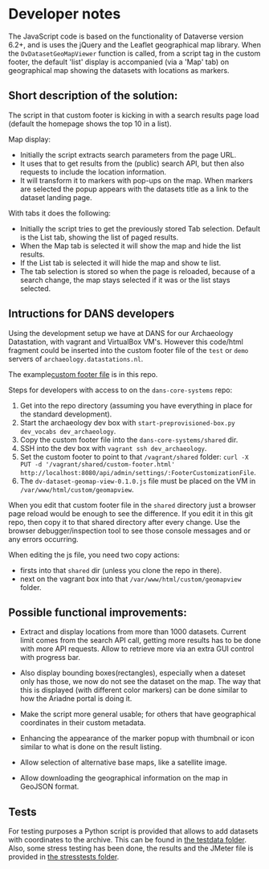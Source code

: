 Developer notes
===============

The JavaScript code is based on the functionality of Dataverse version 6.2+, and is uses the jQuery and the Leaflet geographical map library. 
When the `DvDatasetGeoMapViewer` function is called, from a script tag in the custom footer, the default 'list' display is accompanied (via a 'Map' tab) on geographical map showing the datasets with locations as markers. 

## Short description of the solution: 

The script in that custom footer is kicking in with a search results page load (default the homepage shows the top 10 in a list). 

Map display: 
 - Initially the script extracts search parameters from the page URL. 
 - It uses that to get results from the (public) search API, but then also requests to include the location information. 
 - It will transform it to markers with pop-ups on the map. 
   When markers are selected the popup appears with the datasets title as a link to the dataset landing page. 

With tabs it does the following: 
 - Initially the script tries to get the previously stored Tab selection. 
   Default is the List tab, showing the list of paged results. 
 - When the Map tab is selected it will show the map and hide the list results. 
 - If the List tab is selected it will hide the map and show te list. 
 - The tab selection is stored so when the page is reloaded, because of a search change, the map stays selected if it was or the list stays selected. 


## Intructions for DANS developers

Using the development setup we have at DANS for our Archaeology Datastation, with vagrant and VirtualBox VM's. 
However this code/html fragment could be inserted into the custom footer file of the `test` or `demo` servers of `archaeology.datastations.nl`. 

The example[custom footer file](../examples/custom-footer.html) is in this repo. 

Steps for developers with access to on the `dans-core-systems` repo:
1. Get into the repo directory (assuming you have everything in place for the standard development). 
2. Start the archaeology dev box with `start-preprovisioned-box.py dev_vocabs dev_archaeology`.
3. Copy the custom footer file into the `dans-core-systems/shared` dir. 
4. SSH into the dev box with `vagrant ssh dev_archaeology`.
5. Set the custom footer to point to that `/vagrant/shared` folder: `curl -X PUT -d '/vagrant/shared/custom-footer.html' http://localhost:8080/api/admin/settings/:FooterCustomizationFile`. 
6. The `dv-dataset-geomap-view-0.1.0.js` file must be placed on the VM in `/var/www/html/custom/geomapview`. 

When you edit that custom footer file in the `shared` directory just a browser page reload would be enough to see the difference. If you edit it in this git repo, then copy it to that shared directory after every change. Use the browser debugger/inspection tool to see those console messages and or any errors occurring. 

When editing the js file, you need two copy actions:
- firsts into that `shared` dir (unless you clone the repo in there).
- next on the vagrant box into that `/var/www/html/custom/geomapview` folder. 

## Possible functional improvements:

- Extract and display locations from more than 1000 datasets. Current limit comes from the search API call, getting more results has to be done with more API requests.  Allow to retrieve more via an extra GUI control with progress bar. 

- Also display bounding boxes(rectangles), especially when a dateset only has those, we now do not see the dataset on the map. The way that this is displayed (with different color markers) can be done similar to how the Ariadne portal is doing it. 

- Make the script more general usable; for others that have geographical coordinates in their custom metadata. 

- Enhancing the appearance of the marker popup with thumbnail or icon similar to what is done on the result listing. 

- Allow selection of alternative base maps, like a satellite image. 

- Allow downloading the geographical information on the map in GeoJSON format.

## Tests 

For testing purposes a Python script is provided that allows to add datasets with coordinates to the archive. This can be found in [the testdata folder](../examples/testdata). 
Also, some stress testing has been done, the results and the JMeter file is provided in [the stresstests folder](../examples/testdata/stresstests). 
